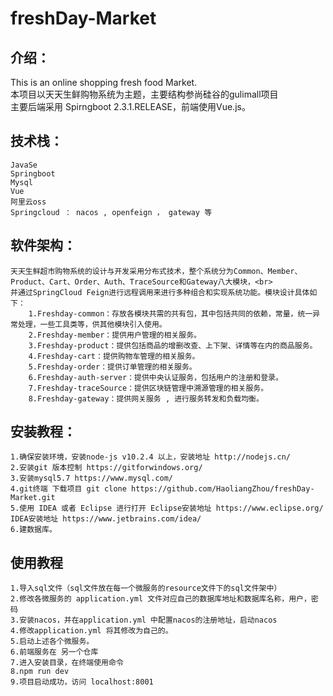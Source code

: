 # freshDay-Market
## 介绍：
This is an online shopping fresh food Market.<br>
本项目以天天生鲜购物系统为主题，主要结构参尚硅谷的gulimall项目<br>
主要后端采用 Spirngboot 2.3.1.RELEASE，前端使用Vue.js。

## 技术栈：
    JavaSe
    Springboot
    Mysql
    Vue
    阿里云oss
    Springcloud ： nacos , openfeign ， gateway 等

## 软件架构：
    天天生鲜超市购物系统的设计与开发采用分布式技术，整个系统分为Common、Member、Product、Cart、Order、Auth、TraceSource和Gateway八大模块，<br>
    并通过SpringCloud Feign进行远程调用来进行多种组合和实现系统功能。模块设计具体如下：
        1.Freshday-common：存放各模块共需的共有包，其中包括共同的依赖，常量，统一异常处理，一些工具类等，供其他模块引入使用。
        2.Freshday-member：提供用户管理的相关服务。
        3.Freshday-product：提供包括商品的增删改查、上下架、详情等在内的商品服务。
        4.Freshday-cart：提供购物车管理的相关服务。
        5.Freshday-order：提供订单管理的相关服务。
        6.Freshday-auth-server：提供中央认证服务，包括用户的注册和登录。
        7.Freshday-traceSource：提供区块链管理中溯源管理的相关服务。
        8.Freshday-gateway：提供网关服务 , 进行服务转发和负载均衡。
## 安装教程：
    1.确保安装环境，安装node-js v10.2.4 以上，安装地址 http://nodejs.cn/
    2.安装git 版本控制 https://gitforwindows.org/
    3.安装mysql5.7 https://www.mysql.com/
    4.git终端 下载项目 git clone https://github.com/HaoliangZhou/freshDay-Market.git
    5.使用 IDEA 或者 Eclipse 进行打开 Eclipse安装地址 https://www.eclipse.org/ IDEA安装地址 https://www.jetbrains.com/idea/
    6.建数据库。
## 使用教程
    1.导入sql文件（sql文件放在每一个微服务的resource文件下的sql文件架中）
    2.修改各微服务的 application.yml 文件对应自己的数据库地址和数据库名称，用户，密码
    3.安装nacos，并在application.yml 中配置nacos的注册地址，启动nacos
    4.修改application.yml 将其修改为自己的。
    5.启动上述各个微服务。
    6.前端服务在 另一个仓库
    7.进入安装目录，在终端使用命令
    8.npm run dev
    9.项目启动成功，访问 localhost:8001
